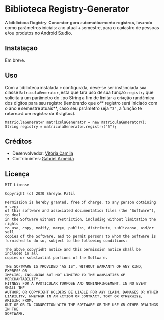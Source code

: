 # Biblioteca Registry-Generator

A biblioteca Registry-Generator gera automaticamente registros, levando como parâmetros iniciais: ano atual + semestre, para o cadastro de pessoas e/ou produtos no Android Studio.

## Instalação

Em breve.

## Uso

Com a biblioteca instalada e configurada, deve-se ser instanciada sua classe ```MatriculaGenerator```, esta que fará uso de sua função ```registry``` que solicitará um parâmetro do tipo String a fim de limitar a criação randômica dos digitos para seu registro (lembrando que o** registro será iniciado com o ano e semestre atuais**, caso seu parâmetro seja ```"3"```, a função te retornará um registro de 8 digitos).
```
MatriculaGenerator matriculaGenerator = new MatriculaGenerator(); 
String registry = matriculaGenerator.registry("5");
```

## Créditos
- Desenvolvedor: [Vitória Camila](https://github.com/itsvickie "Vitória Camila")
- Contribuintes: [Gabriel Almeida](https://github.com/Sprained "Gabriel Almeida")



## Licença

```
MIT License

Copyright (c) 2020 Shreyas Patil

Permission is hereby granted, free of charge, to any person obtaining a copy
of this software and associated documentation files (the "Software"), to deal
in the Software without restriction, including without limitation the rights
to use, copy, modify, merge, publish, distribute, sublicense, and/or sell
copies of the Software, and to permit persons to whom the Software is
furnished to do so, subject to the following conditions:

The above copyright notice and this permission notice shall be included in all
copies or substantial portions of the Software.

THE SOFTWARE IS PROVIDED "AS IS", WITHOUT WARRANTY OF ANY KIND, EXPRESS OR
IMPLIED, INCLUDING BUT NOT LIMITED TO THE WARRANTIES OF MERCHANTABILITY,
FITNESS FOR A PARTICULAR PURPOSE AND NONINFRINGEMENT. IN NO EVENT SHALL THE
AUTHORS OR COPYRIGHT HOLDERS BE LIABLE FOR ANY CLAIM, DAMAGES OR OTHER
LIABILITY, WHETHER IN AN ACTION OF CONTRACT, TORT OR OTHERWISE, ARISING FROM,
OUT OF OR IN CONNECTION WITH THE SOFTWARE OR THE USE OR OTHER DEALINGS IN THE
SOFTWARE.
```
